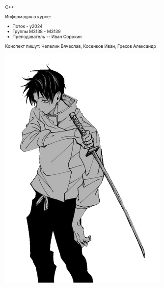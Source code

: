 C++

Информация о курсе:

* Поток - y2024
* Группы М3138 - М3139
* Преподаватель -- Иван Сорокин

Конспект пишут: Чепелин Вячеслав, Косенков Иван, Грехов Александр


![obligatory anime](./assets/transparent_youta.png) 

